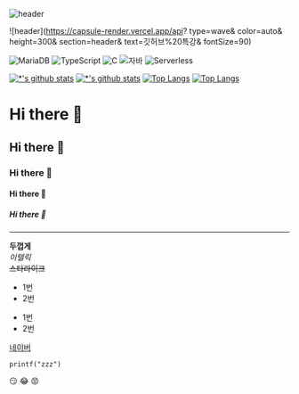 ![header](https://capsule-render.vercel.app/api?type=wave&color=auto&height=300&section=header&text=깃허브%20특강&fontSize=90)

![header](https://capsule-render.vercel.app/api?
type=wave&
color=auto&
height=300&
section=header&
text=깃허브%20특강&
fontSize=90)

![MariaDB](https://img.shields.io/badge/-MariaDB-1F305F?style=flat-square&logo=mariadb&logoColor=white)
![TypeScript](https://img.shields.io/badge/-TypeScript-3178C6?style=flat-square&logo=TypeScript&logoColor=white)
![C](https://img.shields.io/badge/-C-123456?style=flat-square&logo=C&logoColor=black)
![자바](https://img.shields.io/badge/-자바-007396?style=flat&logo=Java&logoColor=ffffff)
![Serverless](https://img.shields.io/badge/-Serverless-FD5750?style=flat-square&logo=Serverless&logoColor=magenta)

[![*'s github stats](https://github-readme-stats.vercel.app/api?username=kcm9350)](https://github.com/kcm9350)
[![*'s github stats](https://github-readme-stats.vercel.app/api?username=kcm9350&show_icons=true&theme=radical)](https://github.com/kcm9350)
[![Top Langs](https://github-readme-stats.vercel.app/api/top-langs/?username=kcm9350)](https://github.com/kcm9350/github-readme-stats)
[![Top Langs](https://github-readme-stats.vercel.app/api/top-langs/?username=kcm9350&layout=compact)](https://github.com/kcm9350/github-readme-stats)






# Hi there 👋
## Hi there 👋
### Hi there 👋
#### Hi there 👋
##### Hi there 👋

---

**두껍게** <br>
*이텔릭* <br>
~~스타라이크~~ <br>

* 1번
* 2번

- 1번
- 2번

[네이버](https://naver.com)

```
printf("zzz")

```

:smirk:
:joy:
:rage:
